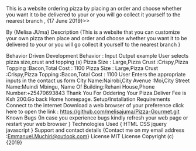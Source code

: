 This is a website ordering pizza by placing an order and choose whether you want it to be delivered to your or you will go collect it yourself to the nearest branch , {17 June 2019}>>

By {Melisa JUma}
Description
{This is a website that you can customize your own pizza then place and order and choose whether you want it to be delivered to your or you will go collect it yourself to the nearest branch }

Behavior Driven Development
Behavior :	Input	Output example
User selects pizza size,crust and topping (s)	Pizza Size : Large,Pizza Crust :Crispy,Pizza Topping :Bacon,Total Cost : 1100	Pizza Size : Large,Pizza Crust :Crispy,Pizza Topping :Bacon,Total Cost : 1100
User Enters the appropriate inputs in the contact us form	City Name:Nairobi,City Avenue :Moi,City Street Name:Muindi Mbingu, Name Of Building:Rehani House,Phone Number:+25470693843	Thank You For Oddering Your Pizza.Deliver Fee is Ksh 200.Go back Home homepage.
Setup/Installation Requirements
Connect to the internet
Download a web browser of your preference
click here to open the link : https://github.com/melisajuma/Pizza-Gourmet.git
Known Bugs
{In case you experience bugs kindly refresh your web page or restart your web browser }
Technologies Used
{ HTML  CSS  jquery  javascript }
Support and contact details
{Contact me on my email address :Emmanuel.Muchiri@outlook.com}
License
MIT License Copyright (c) {2019}